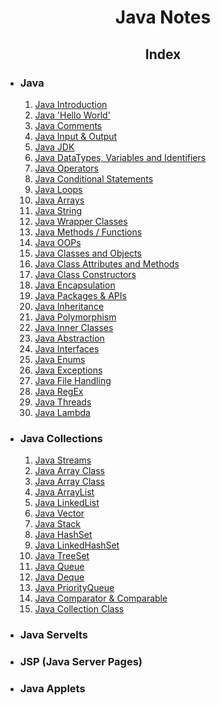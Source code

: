 <h1 style="text-align: center">Java Notes</h1>

<h2 style="text-align: center">Index</h2>

<ul>
 <li><h3>Java</h3></li>
 <ol>
  <li><a href="./Java Notes/1. Java - Introduction.md">Java Introduction</a></li>
  <li><a href="./Java Notes/2. Java - Hello World.md">Java 'Hello World'</a></li>
  <li><a href="./Java Notes/3. Java Comments.md">Java Comments</a></li>
  <li><a href="./Java Notes/4. Java Input & Output.md">Java Input & Output</a></li>
  <li><a href="">Java JDK</a></li>
  <li><a href="#">Java DataTypes, Variables and Identifiers</a></li>
  <li><a href="#">Java Operators</a></li>
  <li><a href="#">Java Conditional Statements</a></li>
  <li><a href="#">Java Loops</a></li>
  <li><a href="#">Java Arrays</a></li>
  <li><a href="#">Java String</a></li>
  <li><a href="#">Java Wrapper Classes</a></li>
  <li><a href="#">Java Methods / Functions</a></li>
  <li><a href="#">Java OOPs</a></li>
  <li><a href="#">Java Classes and Objects</a></li>
  <li><a href="#">Java Class Attributes and Methods</a></li>
  <li><a href="#">Java Class Constructors</a></li>
  <li><a href="#">Java Encapsulation</a></li>
  <li><a href="#">Java Packages & APIs</a></li>
  <li><a href="#">Java Inheritance</a></li>
  <li><a href="#">Java Polymorphism</a></li>
  <li><a href="#">Java Inner Classes</a></li>
  <li><a href="#">Java Abstraction</a></li>
  <li><a href="#">Java Interfaces</a></li>
  <li><a href="#">Java Enums</a></li>
  <li><a href="#">Java Exceptions</a></li>
  <li><a href="#">Java File Handling</a></li>
  <li><a href="#">Java RegEx</a></li>
  <li><a href="#">Java Threads</a></li>
  <li><a href="#">Java Lambda</a></li>
 </ol>
 <li><h3>Java Collections</h3></li>
 <ol>
  <li><a href="#">Java Streams</a></li>
  <li><a href="#">Java Array Class</a></li>
  <li><a href="#">Java Array Class</a></li>
  <li><a href="#">Java ArrayList</a></li>
  <li><a href="#">Java LinkedList</a></li>
  <li><a href="#">Java Vector</a></li>
  <li><a href="#">Java Stack</a></li>
  <li><a href="#">Java HashSet</a></li>
  <li><a href="#">Java LinkedHashSet</a></li>
  <li><a href="#">Java TreeSet</a></li>
  <li><a href="#">Java Queue</a></li>
  <li><a href="#">Java Deque</a></li>
  <li><a href="#">Java PriorityQueue</a></li>
  <li><a href="#">Java Comparator & Comparable</a></li>
  <li><a href="#">Java Collection Class</a></li>
 </ol>
 <li><h3>Java Servelts</h3></li>
 <li><h3>JSP (Java Server Pages)</h3></li>
 <li><h3>Java Applets</h3></li>
</ul>
